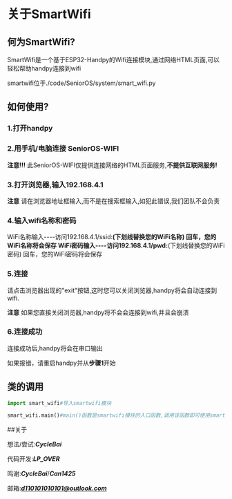# 关于SmartWifi

## 何为SmartWifi?

SmartWifi是一个基于ESP32-Handpy的Wifi连接模块,通过网络HTML页面,可以轻松帮助handpy连接到wifi

smartwifi位于./code/SeniorOS/system/smart_wifi.py

## 如何使用?

### 1.打开handpy

### 2.用手机/电脑连接 SeniorOS-WIFI

**注意!!!** 此SeniorOS-WIFI仅提供连接网络的HTML页面服务,**不提供互联网服务!**

### 3.打开浏览器,输入192.168.4.1

**注意** 请在浏览器地址框输入,而不是在搜索框输入,如犯此错误,我们团队不会负责

### 4.输入wifi名称和密码

WiFi名称输入----访问192.168.4.1/ssid:____(下划线替换您的WiFi名称)
回车，您的WiFi名称将会保存
WiFi密码输入----访问192.168.4.1/pwd:____(下划线替换您的WiFi密码)
回车，您的WiFi密码将会保存

### 5.连接

请点击浏览器出现的"exit"按钮,这时您可以关闭浏览器,handpy将会自动连接到wifi.

**注意** 如果您直接关闭浏览器,handpy将不会会连接到wifi,并且会崩溃

### 6.连接成功

连接成功后,handpy将会在串口输出

如果报错，请重启handpy并从**步骤1**开始

## 类的调用

```python
import smart_wifi#导入smartwifi模块

smart_wifi.main()#main()函数是smartwifi模块的入口函数,调用该函数即可使用smartwifi模块,这时您可以从"如何使用"中的第一步开始
```
##关于

想法/尝试:***CycleBai***

代码开发:***LP_OVER***

鸣谢:***CycleBai***/***Can1425***

邮箱:***d110101010101@outlook.com***